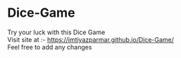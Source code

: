 # Dice-Game
Try your luck with this Dice Game <br>
Visit site at :- https://imtiyazparmar.github.io/Dice-Game/      <br>
Feel free to add any changes
